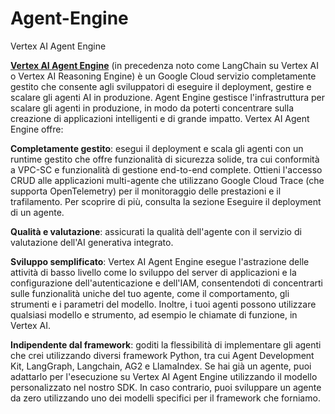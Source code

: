 # Agent-Engine
Vertex AI Agent Engine

[**Vertex AI Agent Engine**](https://cloud.google.com/vertex-ai/generative-ai/docs/agent-engine/overview?) (in precedenza noto come LangChain su Vertex AI o Vertex AI Reasoning Engine) è un Google Cloud servizio completamente gestito che consente agli sviluppatori di eseguire il deployment, gestire e scalare gli agenti AI in produzione. Agent Engine gestisce l'infrastruttura per scalare gli agenti in produzione, in modo da poterti concentrare sulla creazione di applicazioni intelligenti e di grande impatto. Vertex AI Agent Engine offre:

**Completamente gestito**: esegui il deployment e scala gli agenti con un runtime gestito che offre funzionalità di sicurezza solide, tra cui conformità a VPC-SC e funzionalità di gestione end-to-end complete. Ottieni l'accesso CRUD alle applicazioni multi-agente che utilizzano Google Cloud Trace (che supporta OpenTelemetry) per il monitoraggio delle prestazioni e il trafilamento. Per scoprire di più, consulta la sezione Eseguire il deployment di un agente.

**Qualità e valutazione**: assicurati la qualità dell'agente con il servizio di valutazione dell'AI generativa integrato.

**Sviluppo semplificato**: Vertex AI Agent Engine esegue l'astrazione delle attività di basso livello come lo sviluppo del server di applicazioni e la configurazione dell'autenticazione e dell'IAM, consentendoti di concentrarti sulle funzionalità uniche del tuo agente, come il comportamento, gli strumenti e i parametri del modello. Inoltre, i tuoi agenti possono utilizzare qualsiasi modello e strumento, ad esempio le chiamate di funzione, in Vertex AI.

**Indipendente dal framework**: goditi la flessibilità di implementare gli agenti che crei utilizzando diversi framework Python, tra cui Agent Development Kit, LangGraph, Langchain, AG2 e LlamaIndex. Se hai già un agente, puoi adattarlo per l'esecuzione su Vertex AI Agent Engine utilizzando il modello personalizzato nel nostro SDK. In caso contrario, puoi sviluppare un agente da zero utilizzando uno dei modelli specifici per il framework che forniamo.
